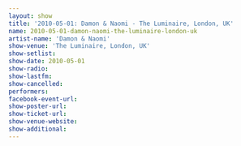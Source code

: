 ```yaml
---
layout: show
title: '2010-05-01: Damon & Naomi - The Luminaire, London, UK'
name: 2010-05-01-damon-naomi-the-luminaire-london-uk
artist-name: 'Damon & Naomi'
show-venue: 'The Luminaire, London, UK'
show-setlist: 
show-date: 2010-05-01
show-radio: 
show-lastfm: 
show-cancelled: 
performers: 
facebook-event-url: 
show-poster-url: 
show-ticket-url: 
show-venue-website: 
show-additional: 
---
```


